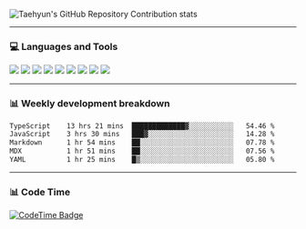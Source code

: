 ![Taehyun's GitHub Repository Contribution stats](https://github-contributor-stats.vercel.app/api?username=buzuosheng&combine_all_yearly_contributions=tru&hide=S,A,A%2B,B,B%2B)

<hr>

### 💻 Languages and Tools

<code><a href="https://www.postgresql.org/"><img src="https://api.iconify.design/logos:postgresql.svg" /></a></code>
<code><a href="https://www.python.org/"><img src="https://api.iconify.design/logos:python.svg" /></a></code>
<code><a href="https://fastapi.tiangolo.com/"><img src="https://api.iconify.design/logos:fastapi-icon.svg" /></a></code>
<code><a href="https://graphql.org/"><img src="https://api.iconify.design/skill-icons:graphql-light.svg" /></a></code>
<code><a href="https://nodejs.org/en"><img src="https://api.iconify.design/skill-icons:nodejs-light.svg" /></a></code>
<code><a href="https://www.typescriptlang.org/"><img src="https://api.iconify.design/logos:typescript-icon.svg" /></a></code>
<code><a href="https://react.dev"><img src="https://api.iconify.design/logos:react.svg" /></a></code>
<code><a href="https://github.com/vuejs/core"><img src="https://api.iconify.design/logos:vue.svg" /></a></code> 
<code><a href="https://www.docker.com/"><img src="https://api.iconify.design/logos:docker-icon.svg" /></a></code> 

<hr>

### 📊 Weekly development breakdown

<!--START_SECTION:waka-->

```txt
TypeScript    13 hrs 21 mins  █████████████▓░░░░░░░░░░░   54.46 %
JavaScript    3 hrs 30 mins   ███▓░░░░░░░░░░░░░░░░░░░░░   14.28 %
Markdown      1 hr 54 mins    ██░░░░░░░░░░░░░░░░░░░░░░░   07.78 %
MDX           1 hr 51 mins    ██░░░░░░░░░░░░░░░░░░░░░░░   07.56 %
YAML          1 hr 25 mins    █▒░░░░░░░░░░░░░░░░░░░░░░░   05.80 %
```

<!--END_SECTION:waka-->

<hr>

### 📊 Code Time

[![CodeTime Badge](https://img.shields.io/endpoint?style=social&color=222&url=https%3A%2F%2Fapi.codetime.dev%2Fshield%3Fid%3D26848%26project%3D%26in=0)](https://codetime.dev)
